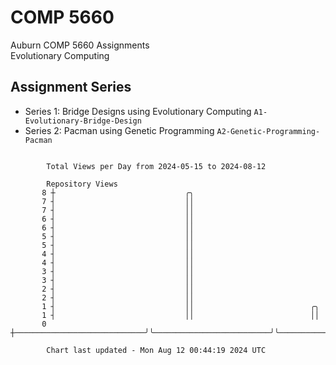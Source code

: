 # COMP 5660
Auburn COMP 5660 Assignments  
Evolutionary Computing

## Assignment Series
- Series 1: Bridge Designs using Evolutionary Computing `A1-Evolutionary-Bridge-Design`
- Series 2: Pacman using Genetic Programming `A2-Genetic-Programming-Pacman`

```

        Total Views per Day from 2024-05-15 to 2024-08-12

        Repository Views
       8 ┼                             ╭╮
       7 ┤                             ││
       7 ┤                             ││
       6 ┤                             ││
       6 ┤                             ││
       5 ┤                             ││
       5 ┤                             ││
       4 ┤                             ││
       4 ┤                             ││
       3 ┤                             ││
       3 ┤                             ││
       2 ┤                             ││
       2 ┤                             ││
       1 ┤                             ││                          ╭╮
       1 ┤                             ││                          ││
       0 ┼─────────────────────────────╯╰──────────────────────────╯╰──────────────────────────────

        Chart last updated - Mon Aug 12 00:44:19 2024 UTC
        
```
